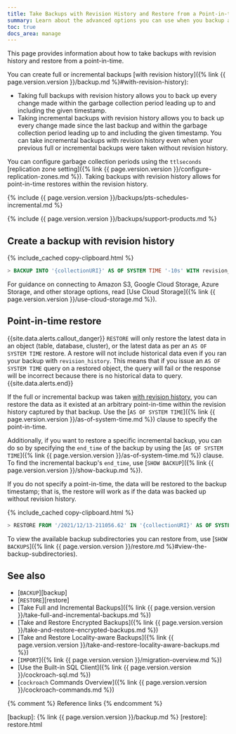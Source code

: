 ```yaml
---
title: Take Backups with Revision History and Restore from a Point-in-time
summary: Learn about the advanced options you can use when you backup and restore a CockroachDB cluster.
toc: true
docs_area: manage
---
```


This page provides information about how to take backups with revision history and restore from a point-in-time.

You can create full or incremental backups [with revision history]({% link {{ page.version.version }}/backup.md %}#with-revision-history):

- Taking full backups with revision history allows you to back up every change made within the garbage collection period leading up to and including the given timestamp.
- Taking incremental backups with revision history allows you to back up every change made since the last backup and within the garbage collection period leading up to and including the given timestamp. You can take incremental backups with revision history even when your previous full or incremental backups were taken without revision history.

You can configure garbage collection periods using the `ttlseconds` [replication zone setting]({% link {{ page.version.version }}/configure-replication-zones.md %}). Taking backups with revision history allows for point-in-time restores within the revision history. 

{% include {{ page.version.version }}/backups/pts-schedules-incremental.md %}

{% include {{ page.version.version }}/backups/support-products.md %}

## Create a backup with revision history

{% include_cached copy-clipboard.html %}
~~~ sql
> BACKUP INTO '{collectionURI}' AS OF SYSTEM TIME '-10s' WITH revision_history;
~~~

For guidance on connecting to Amazon S3, Google Cloud Storage, Azure Storage, and other storage options, read [Use Cloud Storage]({% link {{ page.version.version }}/use-cloud-storage.md %}).

## Point-in-time restore

{{site.data.alerts.callout_danger}}
`RESTORE` will only restore the latest data in an object (table, database, cluster), or the latest data as per an `AS OF SYSTEM TIME` restore. A restore will not include historical data even if you ran your backup with `revision_history`. This means that if you issue an `AS OF SYSTEM TIME` query on a restored object, the query will fail or the response will be incorrect because there is no historical data to query.
{{site.data.alerts.end}}

If the full or incremental backup was taken [with revision history](#create-a-backup-with-revision-history), you can restore the data as it existed at an arbitrary point-in-time within the revision history captured by that backup. Use the [`AS OF SYSTEM TIME`]({% link {{ page.version.version }}/as-of-system-time.md %}) clause to specify the point-in-time.

Additionally, if you want to restore a specific incremental backup, you can do so by specifying the `end_time` of the backup by using the [`AS OF SYSTEM TIME`]({% link {{ page.version.version }}/as-of-system-time.md %}) clause. To find the incremental backup's `end_time`, use [`SHOW BACKUP`]({% link {{ page.version.version }}/show-backup.md %}).

If you do not specify a point-in-time, the data will be restored to the backup timestamp; that is, the restore will work as if the data was backed up without revision history.

{% include_cached copy-clipboard.html %}
~~~ sql
> RESTORE FROM '/2021/12/13-211056.62' IN '{collectionURI}' AS OF SYSTEM TIME '2021-12-13 10:00:00';
~~~

To view the available backup subdirectories you can restore from, use [`SHOW BACKUPS`]({% link {{ page.version.version }}/restore.md %}#view-the-backup-subdirectories).

## See also

- [`BACKUP`][backup]
- [`RESTORE`][restore]
- [Take Full and Incremental Backups]({% link {{ page.version.version }}/take-full-and-incremental-backups.md %})
- [Take and Restore Encrypted Backups]({% link {{ page.version.version }}/take-and-restore-encrypted-backups.md %})
- [Take and Restore Locality-aware Backups]({% link {{ page.version.version }}/take-and-restore-locality-aware-backups.md %})
- [`IMPORT`]({% link {{ page.version.version }}/migration-overview.md %})
- [Use the Built-in SQL Client]({% link {{ page.version.version }}/cockroach-sql.md %})
- [`cockroach` Commands Overview]({% link {{ page.version.version }}/cockroach-commands.md %})

{% comment %} Reference links {% endcomment %}

[backup]:  {% link {{ page.version.version }}/backup.md %}
[restore]: restore.html
